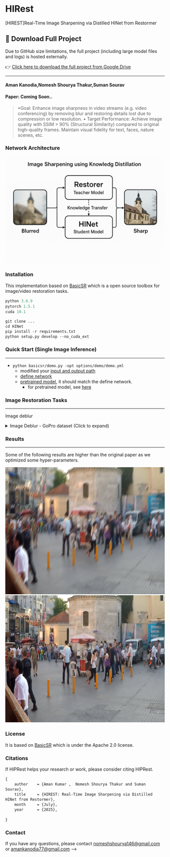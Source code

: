 # HIRest
[HIREST]Real-Time Image Sharpening via Distilled HINet from Restormer


## 🔗 Download Full Project

Due to GitHub size limitations, the full project (including large model files and logs) is hosted externally.

👉 [Click here to download the full project from Google Drive](https://drive.google.com/drive/folders/1nl_JCtxhQ8Rdi8N_oydG-p1cvAoGgSH2?usp=sharing)

---
#### Aman Kanodia,Nomesh Shourya Thakur,Suman Sourav
#### Paper: Coming Soon..
>•Goal: Enhance image sharpness in video streams (e.g. video conferencing) by removing blur and restoring details lost due to compression or low resolution. 
•	Target Performance: Achieve image quality with SSIM > 90% (Structural Similarity) compared to original high-quality frames. Maintain visual fidelity for text, faces, nature scenes, etc. 

### Network Architecture
<img src="demo/20250712_2328_Image Sharpening Pipeline_simple_compose_01jzzwhepxfx4bzmszd4188bvd.png" alt="arch" style="zoom:100%;" />


### Installation

This implementation based on [BasicSR](https://github.com/xinntao/BasicSR) which is a open source toolbox for image/video restoration tasks. 

```python
python 3.6.9
pytorch 1.5.1
cuda 10.1
```



```
git clone ...
cd HINet
pip install -r requirements.txt
python setup.py develop --no_cuda_ext
```

### Quick Start (Single Image Inference)
---

* ```python basicsr/demo.py -opt options/demo/demo.yml```
  * modified your [input and output path](https://github.com/megvii-model/HINet/blob/main/options/demo/demo.yml#L16-L17)
  * [define network](https://github.com/megvii-model/HINet/blob/main/options/demo/demo.yml#L20-L24)
  * [pretrained model](https://github.com/megvii-model/HINet/blob/main/options/demo/demo.yml#L28), it should match the define network.
     * for pretrained model, see [here](https://drive.google.com/drive/folders/1-XhXFHy0G7-ja45hT1r7EEpEqbCJpxBs)

### Image Restoration Tasks
---

Image deblur

<details>
  <summary>Image Deblur - GoPro dataset (Click to expand) </summary>

* prepare data

  * ```mkdir ./datasets/GoPro ```
  
  * download the [train](https://drive.google.com/drive/folders/1AsgIP9_X0bg0olu2-1N6karm2x15cJWE) set in ./datasets/GoPro/train and [test](https://drive.google.com/drive/folders/1a2qKfXWpNuTGOm2-Jex8kfNSzYJLbqkf) set in ./datasets/GoPro/test 
  * it should be like:
  
    ```bash
    ./datasets/
    ./datasets/GoPro/
    ./datasets/GoPro/train/
    ./datasets/GoPro/train/input/
    ./datasets/GoPro/train/target/
    ./datasets/GoPro/test/
    ./datasets/GoPro/test/input/
    ./datasets/GoPro/test/target/
    ```
  
  * ```python scripts/data_preparation/gopro.py```
  
    * crop the train image pairs to 512x512 patches.


* eval
  * download [pretrained model](https://drive.google.com/drive/folders/1-XhXFHy0G7-ja45hT1r7EEpEqbCJpxBs) to ./experiments/pretrained_models/HINet-GoPro.pth
  * ```python basicsr/test.py -opt options/test/GoPro/HINet-GoPro.yml  ```
  
* train

  * ```python -m torch.distributed.launch --nproc_per_node=8 --master_port=4321 basicsr/train.py -opt options/train/GoPro/HINet.yml --launcher pytorch```

</details>




### Results

---
Some of the following results are higher than the original paper as we optimized some hyper-parameters.


<div align="center">
<img src="demo/GOPR0384_11_00-000001.png" height="400px" alt="blurred image"><img src="demo/demo1.png" height="400px" alt="SIDD Result">
</div>




### License

 It is based on [BasicSR](https://github.com/xinntao/BasicSR) which is under the Apache 2.0 license.


### Citations

If HIPRest helps your research or work, please consider citing HIPRest.
```
{
    author    = {Aman Kumar ,  Nomesh Shourya Thakur and Suman Sourav},
    title     = {HIREST: Real-Time Image Sharpening via Distilled HINet from Restormer},
    month     = {July},
    year      = {2025},
    
}
```

### Contact
If you have any questions, please contact nomeshshourya146@gmail.com or amankanodia77@gmail.com -->
